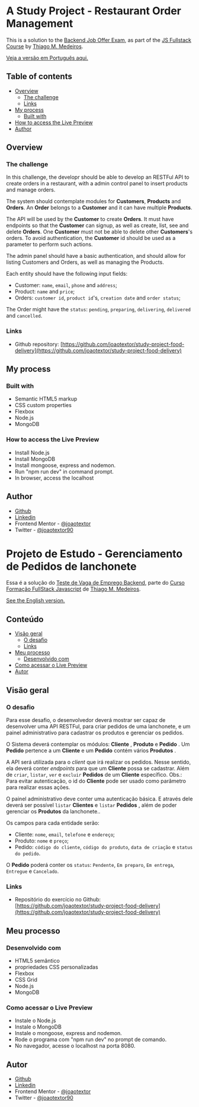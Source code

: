 # <a id="english"></a>A Study Project - Restaurant Order Management

This is a solution to the [Backend Job Offer Exam](https://github.com/thiagocontaparatestes/testes-vaga-emprego/blob/main/teste-backend-lanchonete.md), as part of the [JS Fullstack Course](https://go.hotmart.com/H75713532I) by [Thiago M. Medeiros](https://github.com/thiagommedeiros).

[Veja a versão em Português aqui.](#portuguese)

## Table of contents

- [Overview](#overview)
  - [The challenge](#the-challenge)
  - [Links](#links)
- [My process](#my-process)
  - [Built with](#built-with)
- [How to access the Live Preview](#how-to-access-the-live-preview)
- [Author](#author)

## Overview

### The challenge

In this challenge, the developr should be able to develop an RESTFul API to create orders in a restaurant, with a admin control panel to insert products and manage orders.

The system should contemplate modules for **Customers**, **Products** and **Orders**. An **Order** belongs to a **Customer** and it can have multiple **Products**.

The API will be used by the **Customer** to create **Orders**. It must have endpoints so that the **Customer** can signup, as well as create, list, see and delete **Orders**. One **Customer** must not be able to delete other **Customers**'s orders. To avoid authentication, the **Customer** id should be used as a parameter to perform such actions.

The admin panel should have a basic authentication, and should allow for listing Customers and Orders, as well as managing the Products.

Each entity should have the following input fields:

* Customer: `name`, `email`, `phone` and `address`;
* Product: `name` and `price`;
* Orders: `customer id`, `product id`'s, `creation date` and `order status`;

The Order might have the `status`: `pending`, `preparing`, `delivering`, `delivered` and `cancelled`.

### Links

- Github repository: [https://github.com/joaotextor/study-project-food-delivery](https://github.com/joaotextor/study-project-food-delivery)

## My process

### Built with

- Semantic HTML5 markup
- CSS custom properties
- Flexbox
- Node.js
- MongoDB

### How to access the Live Preview

* Install Node.js
* Install MongoDB
* Install mongoose, express and nodemon.
* Run "npm run dev" in command prompt.
* In browser, access the localhost

## Author

- [Github](https://github.com/joaotextor)
- [Linkedin](https://www.linkedin.com/in/joaotextor)
- Frontend Mentor - [@joaotextor](https://www.frontendmentor.io/profile/joaotextor)
- Twitter - [@joaotextor90](https://www.twitter.com/joaotextor90)

# <a id="portuguese"></a>Projeto de Estudo - Gerenciamento de Pedidos de lanchonete

Essa é a solução do [Teste de Vaga de Emprego Backend](https://github.com/thiagocontaparatestes/testes-vaga-emprego/blob/main/teste-backend-lanchonete.md), parte do [Curso Formação FullStack Javascript](https://go.hotmart.com/H75713532I) de [Thiago M. Medeiros](https://github.com/thiagommedeiros).

[See the English version.](#english)

## Conteúdo

- [Visão geral](#visão-geral)
  - [O desafio](#o-desafio)
  - [Links](#linkspt)
- [Meu processo](#meu-processo)
  - [Desenvolvido com](#desenvolvido-com)
- [Como acessar o Live Preview](#como-acessar-o-live-preview)
- [Autor](#autor)

## Visão geral

### O desafio

Para esse desafio, o desenvolvedor deverá mostrar ser capaz de desenvolver uma API RESTFul, para criar pedidos de uma lanchonete, e um painel administrativo para cadastrar os produtos e gerenciar os pedidos.

O Sistema deverá contemplar os módulos: **Cliente** , **Produto** e **Pedido** . Um **Pedido** pertence a um **Cliente** e um **Pedido** contém vários **Produtos** .

A API será utilizada para o *client* que irá realizar os pedidos. Nesse sentido, ela deverá conter *endpoints* para que um **Cliente** possa se cadastrar. Além de `criar`, `listar`, `ver` e `excluir` **Pedidos** de um **Cliente** específico. Obs.: Para evitar autenticação, o id do **Cliente** pode ser usado como parâmetro para realizar essas ações.

O painel administrativo deve conter uma autenticação básica. E através dele deverá ser possível `listar` **Clientes** e `listar` **Pedidos** , além de poder gerenciar os **Produtos** da lanchonete..

Os campos para cada entidade serão:

* Cliente: `nome`, `email`, `telefone` e `endereço`;
* Produto: `nome` e `preço`;
* Pedido: `código do cliente`, `código do produto`, `data de criação` e `status do pedido`.

O **Pedido** poderá conter os `status`: `Pendente`, `Em preparo`, `Em entrega`, `Entregue` e `Cancelado`.

### <a id="linkspt"></a>Links

- Repositório do exercício no Github: [https://github.com/joaotextor/study-project-food-delivery](https://github.com/joaotextor/study-project-food-delivery)

## Meu processo

### Desenvolvido com

- HTML5 semântico
- propriedades CSS personalizadas
- Flexbox
- CSS Grid
- Node.js
- MongoDB


### Como acessar o Live Preview

* Instale o Node.js
* Instale o MongoDB
* Instale o mongoose, express and nodemon.
* Rode o programa com "npm run dev" no prompt de comando.
* No navegador, acesse o localhost na porta 8080.

## Autor

- [Github](https://github.com/joaotextor)
- [Linkedin](https://www.linkedin.com/in/joaotextor)
- Frontend Mentor - [@joaotextor](https://www.frontendmentor.io/profile/joaotextor)
- Twitter - [@joaotextor90](https://www.twitter.com/joaotextor90)
